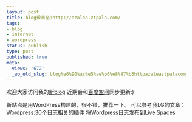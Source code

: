 ```yaml
---
layout: post
title: blog搬家至:http://azalea.ztpala.com/
tags:
- blog
- internet
- wordpress
status: publish
type: post
published: true
meta:
  views: '672'
  _wp_old_slug: blog%e6%90%ac%e5%ae%b6%e8%87%b3httpazaleaztpalacom
---
```

欢迎大家访问我的<a href="http://azalea.ztpala.com//" target="_blank">新blog</a>
近期会和<a href="http://hi.baidu.com/azaleammm/" target="_blank">百度空间</a>同步更新:)

新站点是用WordPress构建的，很不错，推荐一下。
可以参考我LG的文章：
<a href="http://www.ztpala.com/2007/08/15/30-plugins-about-posts/" rel="bookmark" title="Permanent Link to Wordpress:30个日志相关的插件">Wordpress:30个日志相关的插件</a>
<a href="http://www.ztpala.com/2007/08/12/publish-blogs-to-spaces/" rel="bookmark" title="Permanent Link to 将Wordpress日志发布到Live Spaces">将Wordpress日志发布到Live Spaces</a>